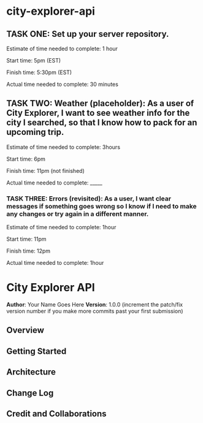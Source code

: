 # city-explorer-api

## TASK ONE: Set up your server repository.

Estimate of time needed to complete: 1 hour

Start time: 5pm (EST)

Finish time: 5:30pm (EST)

Actual time needed to complete: 30 minutes


## TASK TWO: Weather (placeholder): As a user of City Explorer, I want to see weather info for the city I searched, so that I know how to pack for an upcoming trip.

Estimate of time needed to complete: 3hours

Start time: 6pm

Finish time: 11pm (not finished)

Actual time needed to complete: _____


### TASK THREE: Errors (revisited): As a user, I want clear messages if something goes wrong so I know if I need to make any changes or try again in a different manner.

Estimate of time needed to complete: 1hour

Start time: 11pm

Finish time: 12pm

Actual time needed to complete: 1hour


# City Explorer API

**Author**: Your Name Goes Here
**Version**: 1.0.0 (increment the patch/fix version number if you make more commits past your first submission)

## Overview
<!-- Provide a high level overview of what this application is and why you are building it, beyond the fact that it's an assignment for this class. (i.e. What's your problem domain?) -->

## Getting Started
<!-- What are the steps that a user must take in order to build this app on their own machine and get it running? -->

## Architecture
<!-- Provide a detailed description of the application design. What technologies (languages, libraries, etc) you're using, and any other relevant design information. -->

## Change Log
<!-- Use this area to document the iterative changes made to your application as each feature is successfully implemented. Use time stamps. Here's an example:

01-01-2001 4:59pm - Application now has a fully-functional express server, with a GET route for the location resource. -->

## Credit and Collaborations
<!-- Give credit (and a link) to other people or resources that helped you build this application. -->
